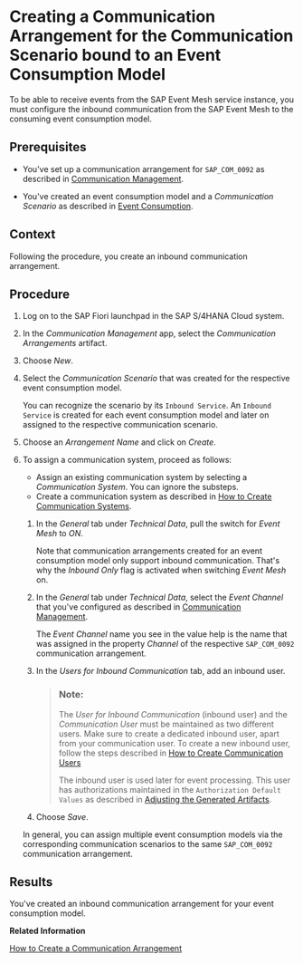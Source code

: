 <!-- loio711286a6629c4f209ff42e5e1383ab88 -->

# Creating a Communication Arrangement for the Communication Scenario bound to an Event Consumption Model

To be able to receive events from the SAP Event Mesh service instance, you must configure the inbound communication from the SAP Event Mesh to the consuming event consumption model.



## Prerequisites

-   You've set up a communication arrangement for `SAP_COM_0092` as described in [Communication Management](communication-management-56cf82e.md).

-   You've created an event consumption model and a *Communication Scenario* as described in [Event Consumption](event-consumption-a2c4285.md).




## Context

Following the procedure, you create an inbound communication arrangement.



## Procedure

1.  Log on to the SAP Fiori launchpad in the SAP S/4HANA Cloud system.

2.  In the *Communication Management* app, select the *Communication Arrangements* artifact.

3.  Choose *New*.

4.  Select the *Communication Scenario* that was created for the respective event consumption model.

    You can recognize the scenario by its `Inbound Service`. An `Inbound Service` is created for each event consumption model and later on assigned to the respective communication scenario.

5.  Choose an *Arrangement Name* and click on *Create*.

6.  To assign a communication system, proceed as follows:

    -   Assign an existing communication system by selecting a *Communication System*. You can ignore the substeps.
    -   Create a communication system as described in [How to Create Communication Systems](https://help.sap.com/docs/SAP_S4HANA_CLOUD/0f69f8fb28ac4bf48d2b57b9637e81fa/1bfe32ae08074b7186e375ab425fb114.html).

    1.  In the *General* tab under *Technical Data*, pull the switch for *Event Mesh* to *ON*.

        Note that communication arrangements created for an event consumption model only support inbound communication. That's why the *Inbound Only* flag is activated when switching *Event Mesh* on.

    2.  In the *General* tab under *Technical Data*, select the *Event Channel* that you've configured as described in [Communication Management](communication-management-56cf82e.md).

        The *Event Channel* name you see in the value help is the name that was assigned in the property *Channel* of the respective `SAP_COM_0092` communication arrangement.

    3.  In the *Users for Inbound Communication* tab, add an inbound user.

        > ### Note:  
        > The *User for Inbound Communication* \(inbound user\) and the *Communication User* must be maintained as two different users. Make sure to create a dedicated inbound user, apart from your communication user. To create a new inbound user, follow the steps described in [How to Create Communication Users](how-to-create-communication-users-0377ade.md)
        > 
        > The inbound user is used later for event processing. This user has authorizations maintained in the `Authorization Default Values` as described in [Adjusting the Generated Artifacts](https://help.sap.com/docs/SAP_S4HANA_CLOUD/25cf71e63940453397a32dc2b7676947/090230c1c26346518c5b82687ab2cd6f.html).

    4.  Choose *Save*.


    In general, you can assign multiple event consumption models via the corresponding communication scenarios to the same `SAP_COM_0092` communication arrangement.




<a name="loio711286a6629c4f209ff42e5e1383ab88__result_knv_5mz_xtb"/>

## Results

You've created an inbound communication arrangement for your event consumption model.

**Related Information**  


[How to Create a Communication Arrangement](how-to-create-a-communication-arrangement-a0771f6.md "General information about creating communication arrangements")


